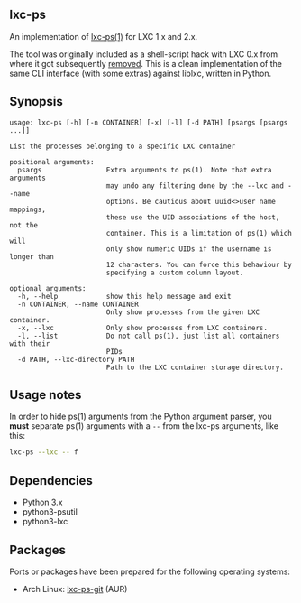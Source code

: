 ## lxc-ps

An implementation of [lxc-ps(1)](https://linux.die.net/man/1/lxc-ps) for LXC 1.x and 2.x.

The tool was originally included as a shell-script hack with LXC 0.x
from where it got subsequently [removed](https://github.com/lxc/lxc/commit/7f12cae956c003445e6ee182b414617b52532af6).
This is a clean implementation of the same CLI interface (with some extras)
against liblxc, written in Python.

## Synopsis

```
usage: lxc-ps [-h] [-n CONTAINER] [-x] [-l] [-d PATH] [psargs [psargs ...]]

List the processes belonging to a specific LXC container

positional arguments:
  psargs                Extra arguments to ps(1). Note that extra arguments
                        may undo any filtering done by the --lxc and --name
                        options. Be cautious about uuid<>user name mappings,
                        these use the UID associations of the host, not the
                        container. This is a limitation of ps(1) which will
                        only show numeric UIDs if the username is longer than
                        12 characters. You can force this behaviour by
                        specifying a custom column layout.

optional arguments:
  -h, --help            show this help message and exit
  -n CONTAINER, --name CONTAINER
                        Only show processes from the given LXC container.
  -x, --lxc             Only show processes from LXC containers.
  -l, --list            Do not call ps(1), just list all containers with their
                        PIDs
  -d PATH, --lxc-directory PATH
                        Path to the LXC container storage directory.
```

## Usage notes

In order to hide ps(1) arguments from the Python argument parser, you
**must** separate ps(1) arguments with a `--` from the lxc-ps arguments,
like this:

```sh
lxc-ps --lxc -- f
```

## Dependencies

 * Python 3.x
 * python3-psutil
 * python3-lxc

## Packages

Ports or packages have been prepared for the following operating
systems:

 * Arch Linux: [lxc-ps-git](https://aur.archlinux.org/packages/lxc-ps-git) (AUR)
